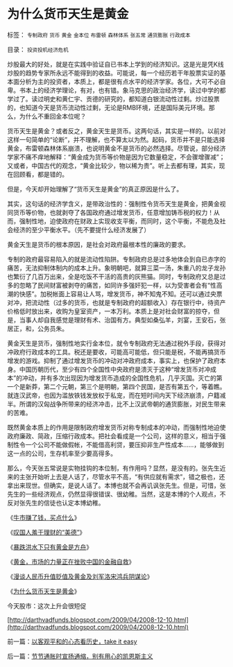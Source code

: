 # 为什么货币天生是黄金

标签： `专制政府` `货币` `黄金` `金本位` `布雷顿` `森林体系` `张五常` `通货膨胀` `行政成本` 

目录： `投资投机经济危机`

炒股最大的好处，就是在实践中验证自已书本上学到的经济知识。这是光是凭K线炒股的趋势专家所永远不能得到的收益。可能说，每一个经历若干年股票实证的基本面分析为主的投资者，本质上，都是很有点水平的经济学家。各位，大可不必自卑。书本上的经济学理论，有对，也有错。象马克思的政治经济学，读过中学的都学过了。读过明史和黄仁宇、贡德的研究的，都知道白银流动性过剩。炒过股票的，也知道今天是货币流动性过剩，无论是RMB环境，还是国际美元环境。那么，为什么不重回金本位呢？



货币天生是黄金？或者反之，黄金天生是货币。这两句话，其实是一样的。以前对这样一句简单的“论断”，并不理解，也不算太以为然。起码，货币并不是只能选择黄金，布雷顿森林体系崩溃，也说明黄金不是货币的必然选择。尽管说，部分经济学家不痛不痒地解释：“黄金成为货币等价物是因为它数量稳定，不会骤增骤减”；又或者，中国古代的观念，“黄金比较少，物以稀为贵”。听上去都有理，其实，现在回顾看，都是错的。



但是，今天却开始理解了“货币天生是黄金”的真正原因是什么了。



其实，这句话的经济学含义，是带政治性的：强制性令货币天生是黄金，把黄金视同货币等价物，也就剥夺了各国政府通过增发货币，任意增加铸币税的权力！从而，强制性地，迫使政府在财政上实现收支平衡，而同时，这个平衡，不能危及社会经济的至少平衡水平。（先不要提什么经济发展了）



黄金天生是货币的根本原因，是社会对政府最根本性的廉政的要求。



专制的政府最容易陷入的就是流动性陷阱。专制政府总是过多地体会到自已赤字的痛苦，无法抑制体制内的成本上升。象明朝吧，就算三菜一汤，朱重八的龙子龙孙也繁衍了几百万出来，全是吃饭不干活的高贵的灰熊猫。同时，专制政府又总是过多的忽略了民间财富被剥夺的痛苦，如同许多强奸犯一样，以为受害者会有“性高潮的快感”。加税帐面上容易让人骂，增发货币，神不知鬼不知。还可以通过央票对冲，把流动性（过多的货币，也就是专制政府的超额收入）存在银行中，待资产价格低时放出来，收购为皇室资产，一本万利。本质上是对社会财富的掠夺，但是，当事人却自我感觉是理财有术、治国有方。典型如桑弘羊，刘宴，王安石，张居正，和，公务员朱。



黄金天生是货币，强制性地实行金本位，就令专制政府无法通过税外手段，获得对冲政府行政成本的工具。税还是要收，可能高可能低，但只能是税，不能再搞货币增发的游戏。抑制了通过增发货币的冲动对冲政府成本，事实上，也保护了政府本身。中国历朝历代，至少有四个全国性中央政府是溃灭于这种“增发货币对冲成本”的冲动，并有多次出现因为增发货币造成的全国性危机，几乎灭国。灭亡的第一个是新莽，第二个元朝，第三个是明朝，第四个民国，是否有第五个，等着瞧。就连汉武帝，也因为滥放铁钱发放权于私宠，而在短时间内天下经济崩溃，户籍减半。所谓的汉匈战争所带来的经济冲击，比不上汉武帝朝的通货膨胀，对民生带来的苦难。



既然黄金本质上的作用是限制政府增发货币对称专制成本的冲动，而强制性地迫使政府廉政、简政，压缩行政成本。把社会看成是一个公司，这样的意义，相当于强制性令一个公司不能做假帐，不能借高利贷，要压抑非生产性成本……，能够做到这一点的公司，生存机率至少要高得多。



那么，今天张五常说是实物挂钩的本位制，有作用吗？显然，是没有的。张先生近来的主张开始听上去是人话了，尽管水平不高，“有供应就有需求”，错之极也，还拿出来现世。但确实，是说人话了。本博也就不会再讥讽张先生。但是，可惜，张先生的一些经济观点，仍然显得很错误、很幼稚。当然，这是本博的个人观点，不反对张先生的信徒也认定本博幼稚。



《[牛市赚了钱，买点什么](../../../2007/9/23/有钱，给自已，给家庭买点保险.md)》

《[叹国人羞于理财的“美德”](../../../2007/10/27/黄金暴升，叹国人羞于理财的“美德”？.md)》

《[暴跌洪水下只有黄金是方舟](../../../2007/11/1/经济危机暴跌洪水下只有黄金是方舟.md)》

《[黄金，市场的力量正在挫败中国的金融自救](../../../2007/11/7/黄金，市场的力量正在挫败自救.md)》

《[漫谈人民币升值贬值及黄金及刘军洛宋鸿兵阴谋论](../../../2007/10/28/漫谈人民币升值贬值及黄金及刘军洛宋鸿兵阴谋论.md)》

《[为什么货币天生是黄金](../../../2008/12/10/为什么货币天生是黄金.md)》



今天股市：这次上升会很短促

[http://darthvadfunds.blogspot.com/2009/04/2008-12-10.html](http://darthvadfunds.blogspot.com/2009/04/2008-12-10.html)

前一篇：[以客观平和的心态看历史，take&nbsp;it&nbsp;easy](../../../2008/12/9/以客观平和的心态看历史，take&nbsp;it&nbsp;easy.md)

后一篇：[节节通胀时宣扬通缩，别有用心的凯恩斯主义](../../../2008/12/11/节节通胀时宣扬通缩，别有用心的凯恩斯主义.md)